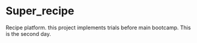 # Super_recipe
Recipe platform. this project implements trials before main bootcamp.
This is the second day.
